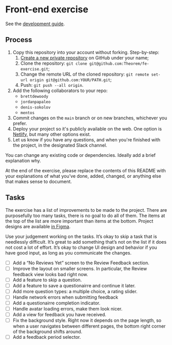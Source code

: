 # Front-end exercise

See the [development guide](./CONTRIBUTING.md).

## Process

1. Copy this repository into your account without forking. Step-by-step:
   1. [Create a new private repository](https://github.com/new) on GitHub under your name;
   2. Clone the repository: `git clone git@github.com:Theorem/fe-exercise.git`;
   3. Change the remote URL of the cloned repository: `git remote set-url origin git@github.com:YOUR/PATH.git`;
   4. Push: `git push --all origin`.
2. Add the following collaborators to your repo:
   - `brettdewoody`
   - `jordanpapaleo`
   - `denis-sokolov`
   - `mentos`
3. Commit changes on the `main` branch or on new branches, whichever you prefer.
4. Deploy your project so it's publicly available on the web. One option is [Netlify](https://www.netlify.com/), but many other options exist.
5. Let us know if you have any questions, and when you're finished with the project, in the designated Slack channel.

You can change any existing code or dependencies. Ideally add a brief explanation why.

At the end of the exercise, please replace the contents of this README with your explanations of what you’ve done, added, changed, or anything else that makes sense to document.

## Tasks

The exercise has a list of improvements to be made to the project. There are purposefully too many tasks, there is no goal to do all of them. The items at the top of the list are more important than items at the bottom. Project designs are available [in Figma](https://www.figma.com/file/0502uQRIymsq7BEQBhid91bV/Untitled?node-id=0%3A1).

Use your judgement working on the tasks. It’s okay to skip a task that is needlessly difficult. It’s great to add something that’s not on the list if it does not cost a lot of effort. It’s okay to change UI design and behavior if you have good input, as long as you communicate the changes.

- [ ] Add a “No Reviews Yet” screen to the Review Feedback section.
- [ ] Improve the layout on smaller screens. In particular, the Review feedback view looks bad right now.
- [ ] Add a feature to skip a question.
- [ ] Add a feature to save a questionairre and continue it later.
- [ ] Add more question types: a multiple choice, a rating slider.
- [ ] Handle network errors when submitting feedback
- [ ] Add a questionairre completion indicator.
- [ ] Handle avatar loading errors, make them look nicer.
- [ ] Add a view for feedback you have received.
- [ ] Fix the background style. Right now it depends on the page length, so when a user navigates between different pages, the bottom right corner of the background shifts around.
- [ ] Add a feedback period selector.
